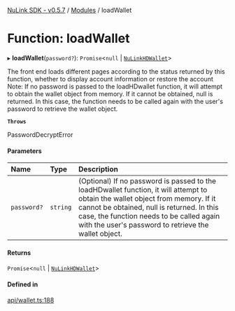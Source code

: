 [NuLink SDK - v0.5.7](../README.md) / [Modules](../modules.md) / loadWallet

# Function: loadWallet

▸ **loadWallet**(`password?`): `Promise`<``null`` \| [`NuLinkHDWallet`](../classes/NuLinkHDWallet.md)\>

The front end loads different pages according to the status returned by this function, whether to display account information or restore the account
Note: If no password is passed to the loadHDwallet function, it will attempt to obtain the wallet object from memory.
If it cannot be obtained, null is returned. In this case, the function needs to be called again with the user's password to retrieve the wallet object.

**`Throws`**

PasswordDecryptError

#### Parameters

| Name | Type | Description |
| :------ | :------ | :------ |
| `password?` | `string` | (Optional) If no password is passed to the loadHDwallet function, it will attempt to obtain the wallet object from memory. If it cannot be obtained, null is returned. In this case, the function needs to be called again with the user's password to retrieve the wallet object. |

#### Returns

`Promise`<``null`` \| [`NuLinkHDWallet`](../classes/NuLinkHDWallet.md)\>

#### Defined in

[api/wallet.ts:188](https://github.com/NuLink-network/nulink-sdk/blob/65ffe0d/src/api/wallet.ts#L188)
